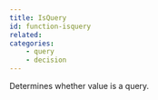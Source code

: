 ```yaml
---
title: IsQuery
id: function-isquery
related:
categories:
    - query
    - decision
---
```


Determines whether value is a query.
